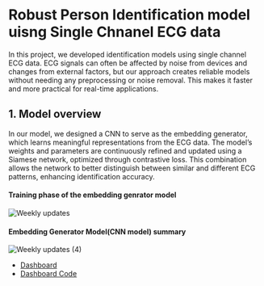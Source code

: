 # Robust Person Identification model uisng Single Chnanel ECG data

In this project, we developed identification models using single channel ECG data. ECG signals can often be affected by noise from devices and changes from external factors, but our approach creates reliable models without needing any preprocessing or noise removal. This makes it faster and more practical for real-time applications.

## 1. Model overview

In our model, we designed a CNN to serve as the embedding generator, which learns meaningful representations from the ECG data. The model’s weights and parameters are continuously refined and updated using a Siamese network, optimized through contrastive loss. This combination allows the network to better distinguish between similar and different ECG patterns, enhancing identification accuracy.

#### Training phase of the embedding genrator model
![Weekly updates](https://github.com/user-attachments/assets/5f13622c-2c71-4f9e-ad86-f6407f0383db)

#### Embedding Generator Model(CNN model) summary
![Weekly updates (4)](https://github.com/user-attachments/assets/66206496-c044-4c5d-b96e-9bffec305290)



- [Dashboard](https://github.com/ParameswaranSajeenthiran/ECGAnalysisDashbaord)
- [Dashboard Code](https://github.com/ParameswaranSajeenthiran/ECGAnalysisDashbaord)

